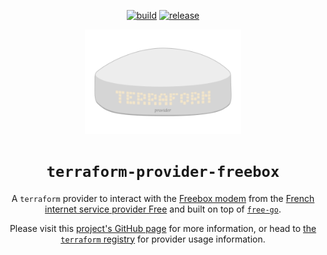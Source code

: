 <div align="center">
<p>

[![build](https://img.shields.io/github/actions/workflow/status/nikolalohinski/terraform-provider-freebox/build.yml?logo=githubactions&style=for-the-badge)](https://github.com/NikolaLohinski/terraform-provider-freebox/actions/workflows/build.yml)
[![release](https://img.shields.io/github/v/release/nikolalohinski/terraform-provider-freebox.svg?logo=semanticrelease&style=for-the-badge)](https://github.com/NikolaLohinski/terraform-provider-freebox/releases)

</p>
<img src="./book/theme/favicon.svg" width="250"/>
<h1><code>terraform-provider-freebox</code></h1>


A `terraform` provider to interact with the [Freebox modem](https://en.wikipedia.org/wiki/Freebox) from the [French internet service provider Free](https://en.wikipedia.org/wiki/Free_(ISP)) and built on top of [`free-go`](https://github.com/NikolaLohinski/free-go).

Please visit this [project's GitHub page](https://nikolalohinski.github.io/terraform-provider-freebox) for more information, or head to [the `terraform` registry](https://registry.terraform.io/providers/NikolaLohinski/freebox/latest) for provider usage information.

</div>
